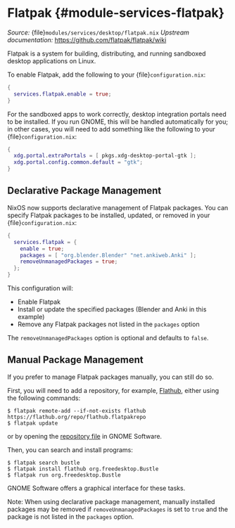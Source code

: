 # Flatpak {#module-services-flatpak}

*Source:* {file}`modules/services/desktop/flatpak.nix`
*Upstream documentation:* <https://github.com/flatpak/flatpak/wiki>

Flatpak is a system for building, distributing, and running sandboxed desktop
applications on Linux.

To enable Flatpak, add the following to your {file}`configuration.nix`:

```nix
{
  services.flatpak.enable = true;
}
```

For the sandboxed apps to work correctly, desktop integration portals need to
be installed. If you run GNOME, this will be handled automatically for you;
in other cases, you will need to add something like the following to your
{file}`configuration.nix`:

```nix
{
  xdg.portal.extraPortals = [ pkgs.xdg-desktop-portal-gtk ];
  xdg.portal.config.common.default = "gtk";
}
```

## Declarative Package Management

NixOS now supports declarative management of Flatpak packages. You can specify
Flatpak packages to be installed, updated, or removed in your 
{file}`configuration.nix`:

```nix
{
  services.flatpak = {
    enable = true;
    packages = [ "org.blender.Blender" "net.ankiweb.Anki" ];
    removeUnmanagedPackages = true;
  };
}
```

This configuration will:
- Enable Flatpak
- Install or update the specified packages (Blender and Anki in this example)
- Remove any Flatpak packages not listed in the `packages` option

The `removeUnmanagedPackages` option is optional and defaults to `false`.

## Manual Package Management

If you prefer to manage Flatpak packages manually, you can still do so.

First, you will need to add a repository, for example,
[Flathub](https://github.com/flatpak/flatpak/wiki),
either using the following commands:

```ShellSession
$ flatpak remote-add --if-not-exists flathub https://flathub.org/repo/flathub.flatpakrepo
$ flatpak update
```

or by opening the
[repository file](https://flathub.org/repo/flathub.flatpakrepo) in GNOME Software.

Then, you can search and install programs:

```ShellSession
$ flatpak search bustle
$ flatpak install flathub org.freedesktop.Bustle
$ flatpak run org.freedesktop.Bustle
```

GNOME Software offers a graphical interface for these tasks.

Note: When using declarative package management, manually installed packages
may be removed if `removeUnmanagedPackages` is set to `true` and the package
is not listed in the `packages` option.
